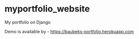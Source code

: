 # myportfolio_website
My portfolio on Django

Demo is available by - https://baubeks-portfolio.herokuapp.com
